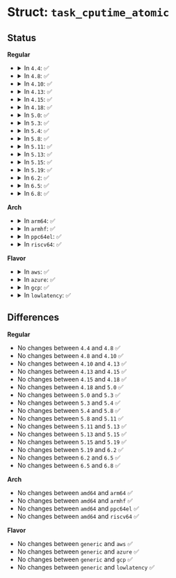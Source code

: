 # Struct: <code>task_cputime_atomic</code>

## Status
<b>Regular</b>
<ul>
<li>
<details>
<summary>In <code>4.4</code>: ✅</summary>

```c
struct task_cputime_atomic {
    atomic64_t utime;
    atomic64_t stime;
    atomic64_t sum_exec_runtime;
};
```
</details>
</li>
<li>
<details>
<summary>In <code>4.8</code>: ✅</summary>

```c
struct task_cputime_atomic {
    atomic64_t utime;
    atomic64_t stime;
    atomic64_t sum_exec_runtime;
};
```
</details>
</li>
<li>
<details>
<summary>In <code>4.10</code>: ✅</summary>

```c
struct task_cputime_atomic {
    atomic64_t utime;
    atomic64_t stime;
    atomic64_t sum_exec_runtime;
};
```
</details>
</li>
<li>
<details>
<summary>In <code>4.13</code>: ✅</summary>

```c
struct task_cputime_atomic {
    atomic64_t utime;
    atomic64_t stime;
    atomic64_t sum_exec_runtime;
};
```
</details>
</li>
<li>
<details>
<summary>In <code>4.15</code>: ✅</summary>

```c
struct task_cputime_atomic {
    atomic64_t utime;
    atomic64_t stime;
    atomic64_t sum_exec_runtime;
};
```
</details>
</li>
<li>
<details>
<summary>In <code>4.18</code>: ✅</summary>

```c
struct task_cputime_atomic {
    atomic64_t utime;
    atomic64_t stime;
    atomic64_t sum_exec_runtime;
};
```
</details>
</li>
<li>
<details>
<summary>In <code>5.0</code>: ✅</summary>

```c
struct task_cputime_atomic {
    atomic64_t utime;
    atomic64_t stime;
    atomic64_t sum_exec_runtime;
};
```
</details>
</li>
<li>
<details>
<summary>In <code>5.3</code>: ✅</summary>

```c
struct task_cputime_atomic {
    atomic64_t utime;
    atomic64_t stime;
    atomic64_t sum_exec_runtime;
};
```
</details>
</li>
<li>
<details>
<summary>In <code>5.4</code>: ✅</summary>

```c
struct task_cputime_atomic {
    atomic64_t utime;
    atomic64_t stime;
    atomic64_t sum_exec_runtime;
};
```
</details>
</li>
<li>
<details>
<summary>In <code>5.8</code>: ✅</summary>

```c
struct task_cputime_atomic {
    atomic64_t utime;
    atomic64_t stime;
    atomic64_t sum_exec_runtime;
};
```
</details>
</li>
<li>
<details>
<summary>In <code>5.11</code>: ✅</summary>

```c
struct task_cputime_atomic {
    atomic64_t utime;
    atomic64_t stime;
    atomic64_t sum_exec_runtime;
};
```
</details>
</li>
<li>
<details>
<summary>In <code>5.13</code>: ✅</summary>

```c
struct task_cputime_atomic {
    atomic64_t utime;
    atomic64_t stime;
    atomic64_t sum_exec_runtime;
};
```
</details>
</li>
<li>
<details>
<summary>In <code>5.15</code>: ✅</summary>

```c
struct task_cputime_atomic {
    atomic64_t utime;
    atomic64_t stime;
    atomic64_t sum_exec_runtime;
};
```
</details>
</li>
<li>
<details>
<summary>In <code>5.19</code>: ✅</summary>

```c
struct task_cputime_atomic {
    atomic64_t utime;
    atomic64_t stime;
    atomic64_t sum_exec_runtime;
};
```
</details>
</li>
<li>
<details>
<summary>In <code>6.2</code>: ✅</summary>

```c
struct task_cputime_atomic {
    atomic64_t utime;
    atomic64_t stime;
    atomic64_t sum_exec_runtime;
};
```
</details>
</li>
<li>
<details>
<summary>In <code>6.5</code>: ✅</summary>

```c
struct task_cputime_atomic {
    atomic64_t utime;
    atomic64_t stime;
    atomic64_t sum_exec_runtime;
};
```
</details>
</li>
<li>
<details>
<summary>In <code>6.8</code>: ✅</summary>

```c
struct task_cputime_atomic {
    atomic64_t utime;
    atomic64_t stime;
    atomic64_t sum_exec_runtime;
};
```
</details>
</li>
</ul>
<b>Arch</b>
<ul>
<li>
<details>
<summary>In <code>arm64</code>: ✅</summary>

```c
struct task_cputime_atomic {
    atomic64_t utime;
    atomic64_t stime;
    atomic64_t sum_exec_runtime;
};
```
</details>
</li>
<li>
<details>
<summary>In <code>armhf</code>: ✅</summary>

```c
struct task_cputime_atomic {
    atomic64_t utime;
    atomic64_t stime;
    atomic64_t sum_exec_runtime;
};
```
</details>
</li>
<li>
<details>
<summary>In <code>ppc64el</code>: ✅</summary>

```c
struct task_cputime_atomic {
    atomic64_t utime;
    atomic64_t stime;
    atomic64_t sum_exec_runtime;
};
```
</details>
</li>
<li>
<details>
<summary>In <code>riscv64</code>: ✅</summary>

```c
struct task_cputime_atomic {
    atomic64_t utime;
    atomic64_t stime;
    atomic64_t sum_exec_runtime;
};
```
</details>
</li>
</ul>
<b>Flavor</b>
<ul>
<li>
<details>
<summary>In <code>aws</code>: ✅</summary>

```c
struct task_cputime_atomic {
    atomic64_t utime;
    atomic64_t stime;
    atomic64_t sum_exec_runtime;
};
```
</details>
</li>
<li>
<details>
<summary>In <code>azure</code>: ✅</summary>

```c
struct task_cputime_atomic {
    atomic64_t utime;
    atomic64_t stime;
    atomic64_t sum_exec_runtime;
};
```
</details>
</li>
<li>
<details>
<summary>In <code>gcp</code>: ✅</summary>

```c
struct task_cputime_atomic {
    atomic64_t utime;
    atomic64_t stime;
    atomic64_t sum_exec_runtime;
};
```
</details>
</li>
<li>
<details>
<summary>In <code>lowlatency</code>: ✅</summary>

```c
struct task_cputime_atomic {
    atomic64_t utime;
    atomic64_t stime;
    atomic64_t sum_exec_runtime;
};
```
</details>
</li>
</ul>

## Differences
<b>Regular</b>
<ul>
<li>
No changes between <code>4.4</code> and <code>4.8</code> ✅
</li>
<li>
No changes between <code>4.8</code> and <code>4.10</code> ✅
</li>
<li>
No changes between <code>4.10</code> and <code>4.13</code> ✅
</li>
<li>
No changes between <code>4.13</code> and <code>4.15</code> ✅
</li>
<li>
No changes between <code>4.15</code> and <code>4.18</code> ✅
</li>
<li>
No changes between <code>4.18</code> and <code>5.0</code> ✅
</li>
<li>
No changes between <code>5.0</code> and <code>5.3</code> ✅
</li>
<li>
No changes between <code>5.3</code> and <code>5.4</code> ✅
</li>
<li>
No changes between <code>5.4</code> and <code>5.8</code> ✅
</li>
<li>
No changes between <code>5.8</code> and <code>5.11</code> ✅
</li>
<li>
No changes between <code>5.11</code> and <code>5.13</code> ✅
</li>
<li>
No changes between <code>5.13</code> and <code>5.15</code> ✅
</li>
<li>
No changes between <code>5.15</code> and <code>5.19</code> ✅
</li>
<li>
No changes between <code>5.19</code> and <code>6.2</code> ✅
</li>
<li>
No changes between <code>6.2</code> and <code>6.5</code> ✅
</li>
<li>
No changes between <code>6.5</code> and <code>6.8</code> ✅
</li>
</ul>
<b>Arch</b>
<ul>
<li>
No changes between <code>amd64</code> and <code>arm64</code> ✅
</li>
<li>
No changes between <code>amd64</code> and <code>armhf</code> ✅
</li>
<li>
No changes between <code>amd64</code> and <code>ppc64el</code> ✅
</li>
<li>
No changes between <code>amd64</code> and <code>riscv64</code> ✅
</li>
</ul>
<b>Flavor</b>
<ul>
<li>
No changes between <code>generic</code> and <code>aws</code> ✅
</li>
<li>
No changes between <code>generic</code> and <code>azure</code> ✅
</li>
<li>
No changes between <code>generic</code> and <code>gcp</code> ✅
</li>
<li>
No changes between <code>generic</code> and <code>lowlatency</code> ✅
</li>
</ul>
